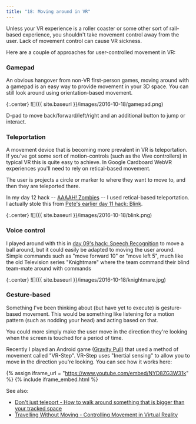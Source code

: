 ```yaml
---
title: "18: Moving around in VR"
---
```


Unless your VR experience is a roller coaster or some other sort of rail-based experience, you shouldn't take movement control away from the user. Lack of movement control can cause VR sickness.

Here are a couple of approaches for user-controlled movement in VR:

<!-- more -->

### Gamepad

An obvious hangover from non-VR first-person games, moving around with a gamepad is an easy way to provide movement in your 3D space. You can still look around using orientation-based movement.

{:.center}
![]({{ site.baseurl }}/images/2016-10-18/gamepad.png)

D-pad to move back/forward/left/right and an additional button to jump or interact.

### Teleportation

A movement device that is becoming more prevalent in VR is teleportation. If you've got some sort of motion-controls (such as the Vive controllers) in typical VR this is quite easy to achieve. In Google Cardboard WebVR experiences you'll need to rely on retical-based movement.

The user is projects a circle or marker to where they want to move to, and then they are teleported there.

In my day 12 hack -- [AAAAH! Zombies](https://cardboctober.xyz/max/12/) -- I used retical-based teleportation. I actually stole this from [Pete's earlier day 11 hack: Blink](https://cardboctober.xyz/pete/11/).

{:.center}
![]({{ site.baseurl }}/images/2016-10-18/blink.png)

### Voice control

I played around with this in [day 09's hack: Speech Recognition](https://cardboctober.xyz/max/09/) to move a ball around, but it could easily be adapted to moving the user around. Simple commands such as "move forward 10" or "move left 5", much like the old Television series "Knightmare" where the team command their blind team-mate around with commands

{:.center}
![]({{ site.baseurl }}/images/2016-10-18/knightmare.jpg)

### Gesture-based

Something I've been thinking about (but have yet to execute) is gesture-based movement. This would be something like listening for a motion pattern (such as nodding your head) and acting based on that.

You could more simply make the user move in the direction they're looking when the screen is touched for a period of time.

Recently I played an Android game ([Gravity Pull](https://play.google.com/store/apps/details?id=com.VRMersive.GravityDrop)) that used a method of movement called "VR-Step". VR-Step uses "Inertial sensing" to allow you to move in the direction you're looking. You can see how it works here:

{% assign iframe_url = "https://www.youtube.com/embed/NYD8ZG3W31k" %}
{% include iframe_embed.html %}


See also:

- [Don't just teleport - How to walk around something that is bigger than your tracked space](https://www.youtube.com/watch?v=At_Zac4Xezw)
- [Travelling Without Moving - Controlling Movement in Virtual Reality](https://www.youtube.com/watch?v=Zsg8L43k7QY)

